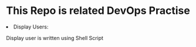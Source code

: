 <h1> This Repo is related DevOps Practise </h1>

<li> Display Users:</li>
<dl> Display user is written using Shell Script </dl>
